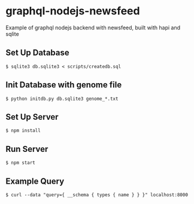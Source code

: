 # graphql-nodejs-newsfeed
Example of graphql nodejs backend with newsfeed, built with hapi and sqlite

## Set Up Database

```
$ sqlite3 db.sqlite3 < scripts/createdb.sql
```

## Init Database with genome file

```
$ python initdb.py db.sqlite3 genome_*.txt
```

## Set Up Server
```
$ npm install
```

## Run Server

```
$ npm start
```

## Example Query

```
$ curl --data "query={ __schema { types { name } } }" localhost:8000
```
